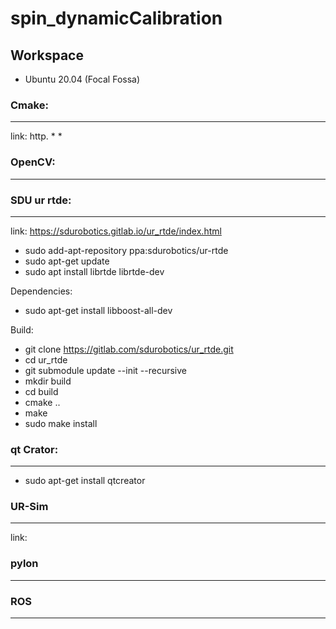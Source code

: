 # spin_dynamicCalibration

## Workspace
* Ubuntu 20.04 (Focal Fossa)

### Cmake:
__________________________________________
link: http.
*
*
### OpenCV:
__________________________________________
### SDU ur rtde:
__________________________________________
link: https://sdurobotics.gitlab.io/ur_rtde/index.html
* sudo add-apt-repository ppa:sdurobotics/ur-rtde
* sudo apt-get update
* sudo apt install librtde librtde-dev

Dependencies:
* sudo apt-get install libboost-all-dev

Build:
* git clone https://gitlab.com/sdurobotics/ur_rtde.git
* cd ur_rtde
* git submodule update --init --recursive
* mkdir build
* cd build
* cmake ..
* make
* sudo make install

### qt Crator:
__________________________________________

* sudo apt-get install qtcreator

### UR-Sim
__________________________________________
link: 
### pylon
__________________________________________
### ROS
__________________________________________

